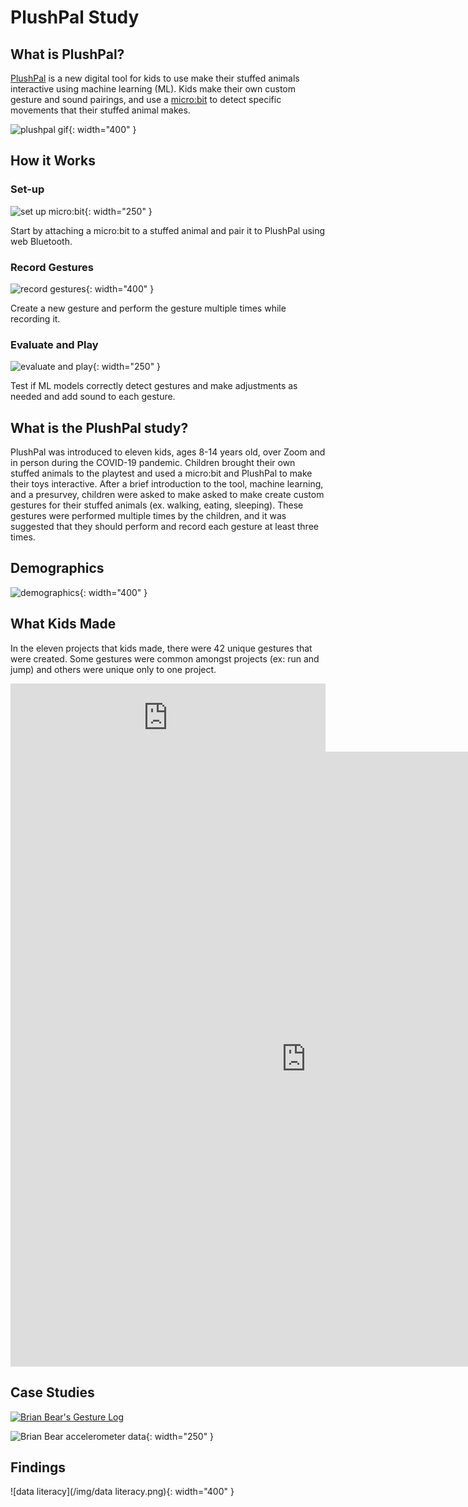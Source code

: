 # PlushPal Study

## What is PlushPal?
[PlushPal](https://ttseng.github.io/plushie/) is a new digital tool for kids to use make their stuffed animals interactive using machine learning (ML). Kids make their own custom gesture and sound pairings, and use a [micro:bit](https://microbit.org) to detect specific movements that their stuffed animal makes. 

![plushpal gif](/img/plushpal-demo.gif){: width="400" }

## How it Works
### Set-up

![set up micro:bit](/img/set-up.png){: width="250" }

Start by attaching a micro:bit to a stuffed animal and pair it to PlushPal using web Bluetooth.

### Record Gestures

![record gestures](/img/record-gestures.png){: width="400" }

Create a new gesture and perform the gesture multiple times while recording it.

### Evaluate and Play

![evaluate and play](/img/evaluate.png){: width="250" }

Test if ML models correctly detect gestures and make adjustments as needed and add sound to each gesture.

## What is the PlushPal study?
PlushPal was introduced to eleven kids, ages 8-14 years old, over Zoom and in person during the COVID-19 pandemic. Children brought their own stuffed animals to the playtest and used a micro:bit and PlushPal to make their toys interactive. After a brief introduction to the tool, machine learning, and a presurvey, children were asked to make asked to make create custom gestures for their stuffed animals (ex. walking, eating, sleeping). These gestures were performed multiple times by the children, and it was suggested that they should perform and record each gesture at least three times. 

## Demographics

![demographics](/img/demographics.png){: width="400" }

## What Kids Made

In the eleven projects that kids made, there were 42 unique gestures that were created. Some gestures were common amongst projects (ex: run and jump) and others were unique only to one project.

<iframe width="100%" height="109" frameborder="0"
  src="https://observablehq.com/embed/@deannagelosi/plushpal-gesture-visualization?cells=swatch"></iframe>

<html>
  <iframe width="945px" height="984px" frameborder="0" src="https://observablehq.com/embed/@deannagelosi/plushpal-gesture-visualization?cells=NodesAndLabels"></iframe>
</html>

## Case Studies

<div class='tableauPlaceholder' id='viz1619886289792' style='position: relative'>
  <noscript>
    <a href='#'>
      <img alt='Brian Bear&#39;s Gesture Log ' src='https:&#47;&#47;public.tableau.com&#47;static&#47;images&#47;Br&#47;BrianBear&#47;BrianBear&#47;1_rss.png' style='border: none' />
    </a>
  </noscript>
  <object class='tableauViz'  style='display:none;'><param name='host_url' value='https%3A%2F%2Fpublic.tableau.com%2F' /> 
    <param name='embed_code_version' value='3' /> 
    <param name='site_root' value='' />
    <param name='name' value='BrianBear&#47;BrianBear' />
    <param name='tabs' value='no' />
    <param name='toolbar' value='yes' />
    <param name='static_image' value='https:&#47;&#47;public.tableau.com&#47;static&#47;images&#47;Br&#47;BrianBear&#47;BrianBear&#47;1.png' /> 
    <param name='animate_transition' value='yes' />
    <param name='display_static_image' value='yes' />
    <param name='display_spinner' value='yes' />
    <param name='display_overlay' value='yes' />
    <param name='display_count' value='yes' />
    <param name='language' value='en' />
  </object>
</div>   

![Brian Bear accelerometer data](/img/brian-bear-accel.png){: width="250" }


<script type='text/javascript'>
  var divElement = document.getElementById('viz1619886289792');
  var vizElement = divElement.getElementsByTagName('object')[0];
  vizElement.style.width='100%';
  vizElement.style.height=(divElement.offsetWidth*0.75)+'px';
  var scriptElement = document.createElement('script');
  scriptElement.src = 'https://public.tableau.com/javascripts/api/viz_v1.js';
  vizElement.parentNode.insertBefore(scriptElement, vizElement);
</script>

## Findings
![data literacy](/img/data literacy.png){: width="400" }
